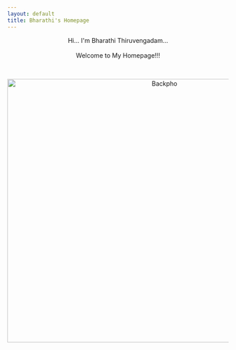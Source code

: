 ```yaml
---
layout: default
title: Bharathi's Homepage
---
```

 <p align="center"> 
Hi... I'm Bharathi Thiruvengadam... <br /> <br /> Welcome to My Homepage!!!
 </p>

<br />

<p align="center">
 <img src="./assets/images/Backpho.png" alt="Backpho" width="700" height="600"/>
 </p>


